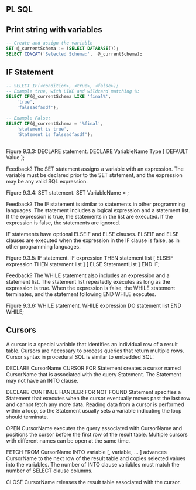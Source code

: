 ## PL SQL

## Print string with variables
```sql
-- Create and assign the variable
SET @_currentSchema := (SELECT DATABASE());
SELECT CONCAT('Selected Schema:',  @_currentSchema);
```

## IF Statement
```sql
-- SELECT IF(<condition>, <true>, <false>);
-- Example true, with LIKE and wildcard matching %:
SELECT IF(@_currentSchema LIKE 'final%', 
    'true', 
    'falseadfasdf'); 

-- Example False:
SELECT IF(@_currentSchema = '%final', 
    'statement is true', 
    'Statement is falseadfasdf');
```


## 
Figure 9.3.3: DECLARE statement.
DECLARE VariableName Type [ DEFAULT Value ];

Feedback?
The SET statement assigns a variable with an expression. The variable must be declared prior to the SET statement, and the expression may be any valid SQL expression.

Figure 9.3.4: SET statement.
SET VariableName = <expression>;

Feedback?
The IF statement is similar to statements in other programming languages. The statement includes a logical expression and a statement list. If the expression is true, the statements in the list are executed. If the expression is false, the statements are ignored.

IF statements have optional ELSEIF and ELSE clauses. ELSEIF and ELSE clauses are executed when the expression in the IF clause is false, as in other programming languages.

Figure 9.3.5: IF statement.
IF expression THEN statement list
[ ELSEIF expression THEN statement list ]
[ ELSE StatementList ]
END IF;

Feedback?
The WHILE statement also includes an expression and a statement list. The statement list repeatedly executes as long as the expression is true. When the expression is false, the WHILE statement terminates, and the statement following END WHILE executes.

Figure 9.3.6: WHILE statement.
WHILE expression DO
   statement list
END WHILE;

## Cursors
A cursor is a special variable that identifies an individual row of a result table. Cursors are necessary to process queries that return multiple rows. Cursor syntax in procedural SQL is similar to embedded SQL:

DECLARE CursorName CURSOR FOR Statement creates a cursor named CursorName that is associated with the query Statement. The Statement may not have an INTO clause.

DECLARE CONTINUE HANDLER FOR NOT FOUND Statement specifies a Statement that executes when the cursor eventually moves past the last row and cannot fetch any more data. Reading data from a cursor is performed within a loop, so the Statement usually sets a variable indicating the loop should terminate.

OPEN CursorName executes the query associated with CursorName and positions the cursor before the first row of the result table. Multiple cursors with different names can be open at the same time.

FETCH FROM CursorName INTO variable [, variable, ... ] advances CursorName to the next row of the result table and copies selected values into the variables. The number of INTO clause variables must match the number of SELECT clause columns.

CLOSE CursorName releases the result table associated with the cursor.
